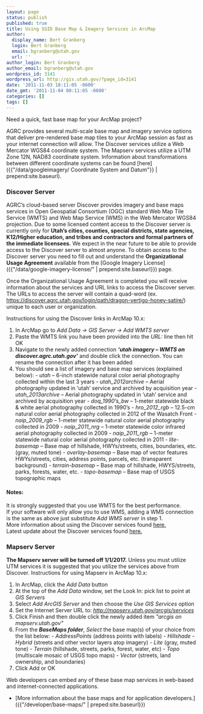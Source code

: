 ```yaml
---
layout: page
status: publish
published: true
title: Using SGID Base Map & Imagery Services in ArcMap
author:
  display_name: Bert Granberg
  login: Bert Granberg
  email: bgranberg@utah.gov
  url: ''
author_login: Bert Granberg
author_email: bgranberg@utah.gov
wordpress_id: 3141
wordpress_url: http://gis.utah.gov/?page_id=3141
date: '2011-11-03 18:11:05 -0600'
date_gmt: '2011-11-04 00:11:05 -0600'
categories: []
tags: []
---
```

Need a quick, fast base map for your ArcMap project?

AGRC provides several multi-scale base map and imagery service options that deliver pre-rendered base map tiles to your ArcMap session as fast as your internet connection will allow. The Discover services utilize a Web Mercator WGS84 coordinate system. The Mapserv services utilize a UTM Zone 12N, NAD83 coordinate system. Information about transformations between different coordinate systems can be found [here]({{"/data/googleimagery/ Coordinate System and Datum"}} | prepend:site.baseurl).

### Discover Server

AGRC’s cloud-based server Discover provides imagery and base maps services in Open Geospatial Consortium (OGC) standard Web Map Tile Service (WMTS) and Web Map Service (WMS) in the Web Mercator WGS84 projection. Due to some licensed content access to the Discover server is currently only for **Utah’s cities, counties, special districts, state agencies, K12/Higher education, and tribes and contractors and formal partners of the immediate licensees.** We expect in the near future to be able to provide access to the Discover server to almost anyone. To obtain access to the Discover server you need to fill out and understand the **Organizational Usage Agreement** available from the [Google Imagery License]({{"/data/google-imagery-license/" | prepend:site.baseurl}}) page.  

Once the Organizational Usage Agreement is completed you will receive information about the services and URL links to access the Discover server. The URLs to access the server will contain a quad-word (ex. https://discover.agrc.utah.gov/login/path/dragon-vertigo-honey-satire/) unique to each user or organization.  

Instructions for using the Discover links in ArcMap 10.x:

  1.	In ArcMap go to _Add Data -> GIS Server -> Add WMTS server_
  1.	Paste the WMTS link you have been provided into the _URL:_ line then hit OK
  1.	Navigate to the newly added connection **_‘utah imagery – WMTS on discover.agrc.utah.gov’_** and double click the connection. You can rename the connection after it has been added
  1.	You should see a list of imagery and base map services (explained below):
    -	_utah_ – 6-inch statewide natural color aerial photography collected within the last 3 years
    -	*utah_2012archive* – Aerial photography updated in ‘utah’ service and archived by acquisition year
    -	*utah_2013archive* – Aerial photography updated in ‘utah’ service and archived by acquisition year
    -	*doq_1990’s_bw* – 1-meter statewide black & white aerial photography collected in 1990’s
    -	*hro_2012_rgb* – 12.5-cm natural color aerial photography collected in 2012 of the Wasatch Front
    -	*naip_2009_rgb* – 1-meter statewide natural color aerial photography collected in 2009
    -	*naip_2011_nrg* – 1-meter statewide color infrared aerial photography collected in 2009
    -	*naip_2011_rgb* – 1-meter statewide natural color aerial photography collected in 2011
    -	_lite-basemap_ – Base map of hillshade, HWYs/streets, cities, boundaries, etc.(gray, muted tone)
    -	_overlay-basemap_ – Base map of vector features HWYs/streets, cities, address points, parcels, etc. (transparent background)
    -	_terrain-basemap_ – Base map of hillshade, HWYS/streets, parks, forests, water, etc.
    -	_topo-basemap_ – Base map of USGS topographic maps

#### Notes:

It is strongly suggested that you use WMTS for the best performance.  
If your software will only allow you to use WMS, adding a WMS connection is the same as above just substitute _Add WMS server_ in step 1.  
More information about using the Discover services found [here.]()  
Latest update about the Discover services found [here.]()

### Mapserv Server
**The Mapserv server will be turned off 1/1/2017.** Unless you must utilize UTM services it is suggested that you utilize the services above from Discover.
Instructions for using Mapserv in ArcMap 10.x:

  1.  In ArcMap, click the _Add Data_ button
  1.	At the top of the _Add Data_ window, set the Look In: pick list to point at _GIS Servers_
  1.	Select _Add ArcGIS Server_ and then choose the _Use GIS Services_ option
  1.	Set the Internet Server URL to:  _http://mapserv.utah.gov/arcgis/services_
  1.	Click Finish and then double click the newly added item _"arcgis on mapserv.utah.gov"_
  1.	From the **_BaseMaps folder_**, _Select_ the base map(s) of your choice from the list below:
    - _AddressPoints_ (address points with labels)
    - _Hillshade_
    - _Hybrid_ (streets and other vector layers atop imagery)
    - _Lite_ (gray, muted tone)
    - _Terrain_ (hillshade, streets, parks, forest, water, etc)
    - _Topo_ (multiscale mosaic of USGS topo maps)
    - _Vector_ (streets, land ownership, and boundaries)
  1.	Click Add or OK  

Web developers can embed any of these base map services in web-based and internet-connected applications.
- [More information about the base maps and for application developers.]({{"/developer/base-maps/" | preped:site.baseurl}})
